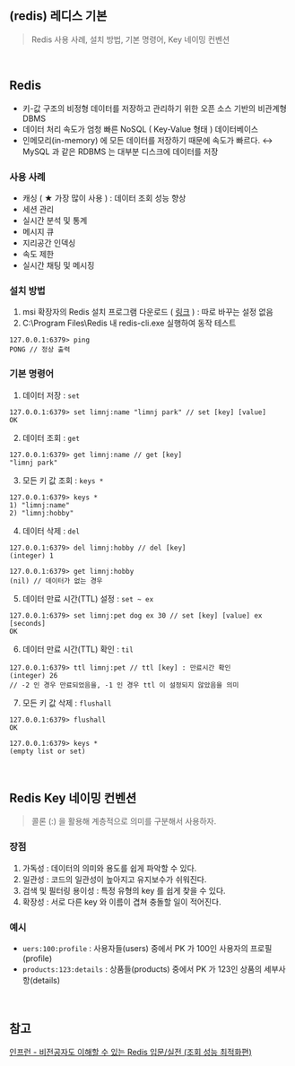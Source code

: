 ## (redis) 레디스 기본
> Redis 사용 사례, 설치 방법, 기본 명령어, Key 네이밍 컨벤션

<br>

## Redis
- 키-값 구조의 비정형 데이터를 저장하고 관리하기 위한 오픈 소스 기반의 비관계형 DBMS
- 데이터 처리 속도가 엄청 빠른 NoSQL ( Key-Value 형태 ) 데이터베이스
- 인메모리(in-memory) 에 모든 데이터를 저장하기 때문에 속도가 빠르다. 
  ↔ MySQL 과 같은 RDBMS 는 대부분 디스크에 데이터를 저장

### 사용 사례
- 캐싱 ( ★ 가장 많이 사용 ) : 데이터 조회 성능 향상
- 세션 관리 
- 실시간 분석 및 통계
- 메시지 큐
- 지리공간 인덱싱
- 속도 제한
- 실시간 채팅 및 메시징

### 설치 방법
1. msi 확장자의 Redis 설치 프로그램 다운로드 ( [링크](https://github.com/microsoftarchive/redis/releases) ) : 따로 바꾸는 설정 없음
2. C:\Program Files\Redis 내 redis-cli.exe 실행하여 동작 테스트
```cli
127.0.0.1:6379> ping
PONG // 정상 출력
```

### 기본 명령어
1. 데이터 저장 : `set`
```cli
127.0.0.1:6379> set limnj:name "limnj park" // set [key] [value]
OK
```
2. 데이터 조회 : `get`
```cli
127.0.0.1:6379> get limnj:name // get [key]
"limnj park"
```
3. 모든 키 값 조회 : `keys *`
```cli
127.0.0.1:6379> keys *
1) "limnj:name"
2) "limnj:hobby"
```
4. 데이터 삭제 : `del`
```cli
127.0.0.1:6379> del limnj:hobby // del [key]
(integer) 1

127.0.0.1:6379> get limnj:hobby
(nil) // 데이터가 없는 경우
```
5. 데이터 만료 시간(TTL) 설정 : `set ~ ex`
```cli
127.0.0.1:6379> set limnj:pet dog ex 30 // set [key] [value] ex [seconds]
OK
```
6. 데이터 만료 시간(TTL) 확인 : `til`
```cli
127.0.0.1:6379> ttl limnj:pet // ttl [key] : 만료시간 확인
(integer) 26
// -2 인 경우 만료되었음을, -1 인 경우 ttl 이 설정되지 않았음을 의미
```
7. 모든 키 값 삭제 : `flushall`
```cli
127.0.0.1:6379> flushall
OK

127.0.0.1:6379> keys *
(empty list or set)
```

<br>

## Redis Key 네이밍 컨벤션
> 콜론 (:) 을 활용해 계층적으로 의미를 구분해서 사용하자.

### 장점
1. 가독성 : 데이터의 의미와 용도를 쉽게 파악할 수 있다. 
2. 일관성 : 코드의 일관성이 높아지고 유지보수가 쉬워진다.
3. 검색 및 필터링 용이성 : 특정 유형의 key 를 쉽게 찾을 수 있다. 
4. 확장성 : 서로 다른 key 와 이름이 겹쳐 충돌할 일이 적어진다. 

### 예시
- `uers:100:profile` : 사용자들(users) 중에서 PK 가 100인 사용자의 프로필(profile)
- `products:123:details` : 상품들(products) 중에서 PK 가 123인 상품의 세부사항(details)

<br>

## 참고
[인프런 - 비전공자도 이해할 수 있는 Redis 입문/실전 (조회 성능 최적화편)](https://inf.run/Pupon)